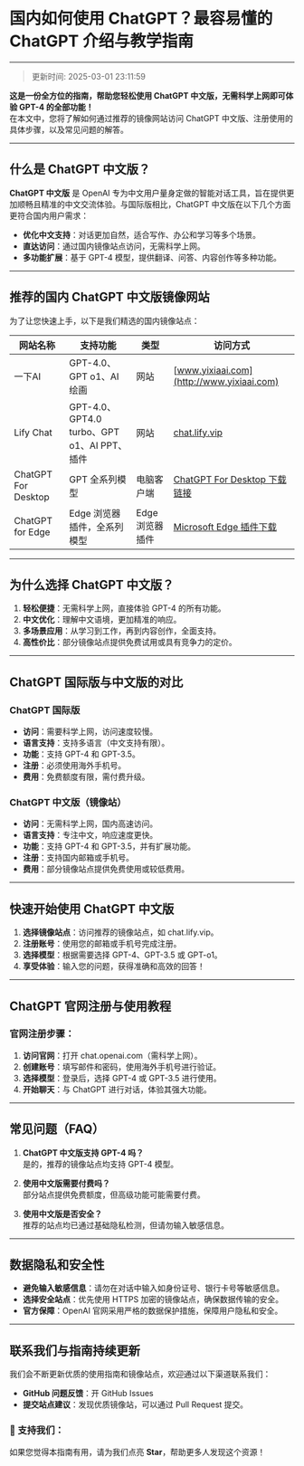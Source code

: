 # 国内如何使用 ChatGPT？最容易懂的 ChatGPT 介绍与教学指南
---
>更新时间: 2025-03-01 23:11:59

**这是一份全方位的指南，帮助您轻松使用 ChatGPT 中文版，无需科学上网即可体验 GPT-4 的全部功能！**  
在本文中，您将了解如何通过推荐的镜像网站访问 ChatGPT 中文版、注册使用的具体步骤，以及常见问题的解答。

---

## 什么是 ChatGPT 中文版？

**ChatGPT 中文版** 是 OpenAI 专为中文用户量身定做的智能对话工具，旨在提供更加顺畅且精准的中文交流体验。与国际版相比，ChatGPT 中文版在以下几个方面更符合国内用户需求：

- **优化中文支持**：对话更加自然，适合写作、办公和学习等多个场景。
- **直达访问**：通过国内镜像站点访问，无需科学上网。
- **多功能扩展**：基于 GPT-4 模型，提供翻译、问答、内容创作等多种功能。

---

## 推荐的国内 ChatGPT 中文版镜像网站

为了让您快速上手，以下是我们精选的国内镜像站点：

| 网站名称               | 支持功能                                 | 类型      | 访问方式                                                                                                      |
|------------------------|------------------------------------------|----------|----------------------------------------------------------------------------------------------------------------|
| 一下AI                 | GPT-4.0、GPT o1、AI绘画                   | 网站      | [www.yixiaai.com](http://www.yixiaai.com)                                                                     |
| Lify Chat              | GPT-4.0、GPT4.0 turbo、GPT o1、AI PPT、插件 | 网站      | [chat.lify.vip](http://chat.lify.vip)                                                                          |
| ChatGPT For Desktop    | GPT 全系列模型                           | 电脑客户端 | [ChatGPT For Desktop 下载链接](http://chatknow.lify.vip/software/AI智慧岛_1.0.0_x64_zh-CN.msi)                  |
| ChatGPT for Edge       | Edge 浏览器插件，全系列模型              | Edge浏览器插件 | [Microsoft Edge 插件下载](https://microsoftedge.microsoft.com/addons/detail/chatgpt中文版（中文界面、对话、写作、绘画）/lmlenkgcieicbnpobkhmpcgmamahahil) |


---

## 为什么选择 ChatGPT 中文版？

1. **轻松便捷**：无需科学上网，直接体验 GPT-4 的所有功能。
2. **中文优化**：理解中文语境，更加精准的响应。
3. **多场景应用**：从学习到工作，再到内容创作，全面支持。
4. **高性价比**：部分镜像站点提供免费试用或具有竞争力的定价。

---

## ChatGPT 国际版与中文版的对比

### ChatGPT 国际版
- **访问**：需要科学上网，访问速度较慢。
- **语言支持**：支持多语言（中文支持有限）。
- **功能**：支持 GPT-4 和 GPT-3.5。
- **注册**：必须使用海外手机号。
- **费用**：免费额度有限，需付费升级。

### ChatGPT 中文版（镜像站）
- **访问**：无需科学上网，国内高速访问。
- **语言支持**：专注中文，响应速度更快。
- **功能**：支持 GPT-4 和 GPT-3.5，并有扩展功能。
- **注册**：支持国内邮箱或手机号。
- **费用**：部分镜像站点提供免费使用或较低费用。

---

## 快速开始使用 ChatGPT 中文版

1. **选择镜像站点**：访问推荐的镜像站点，如 chat.lify.vip。
2. **注册账号**：使用您的邮箱或手机号完成注册。
3. **选择模型**：根据需要选择 GPT-4、GPT-3.5 或 GPT-o1。
4. **享受体验**：输入您的问题，获得准确和高效的回答！

---

## ChatGPT 官网注册与使用教程

### 官网注册步骤：

1. **访问官网**：打开 chat.openai.com（需科学上网）。
2. **创建账号**：填写邮件和密码，使用海外手机号进行验证。
3. **选择模型**：登录后，选择 GPT-4 或 GPT-3.5 进行使用。
4. **开始聊天**：与 ChatGPT 进行对话，体验其强大功能。

---

## 常见问题（FAQ）

1. **ChatGPT 中文版支持 GPT-4 吗？**  
   是的，推荐的镜像站点均支持 GPT-4 模型。

2. **使用中文版需要付费吗？**  
   部分站点提供免费额度，但高级功能可能需要付费。

3. **使用中文版是否安全？**  
   推荐的站点均已通过基础隐私检测，但请勿输入敏感信息。

---

## 数据隐私和安全性

- **避免输入敏感信息**：请勿在对话中输入如身份证号、银行卡号等敏感信息。
- **选择安全站点**：优先使用 HTTPS 加密的镜像站点，确保数据传输的安全。
- **官方保障**：OpenAI 官网采用严格的数据保护措施，保障用户隐私和安全。

---

## 联系我们与指南持续更新

我们会不断更新优质的使用指南和镜像站点，欢迎通过以下渠道联系我们：  
- **GitHub 问题反馈**：开 GitHub Issues  
- **提交站点建议**：发现优质镜像站，可以通过 Pull Request 提交。

### 🌟 支持我们：
如果您觉得本指南有用，请为我们点亮 **Star**，帮助更多人发现这个资源！
